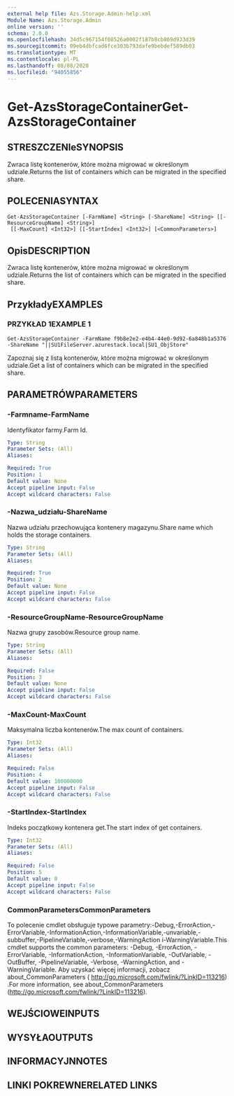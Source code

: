 ```yaml
---
external help file: Azs.Storage.Admin-help.xml
Module Name: Azs.Storage.Admin
online version: ''
schema: 2.0.0
ms.openlocfilehash: 34d5c967154f08526a0002f187b8cb869d933d39
ms.sourcegitcommit: 09eb4dbfcad6fce303b793dafe9bebdef589db03
ms.translationtype: MT
ms.contentlocale: pl-PL
ms.lasthandoff: 08/08/2020
ms.locfileid: "94055856"
---
```

# <span data-ttu-id="f0523-101">Get-AzsStorageContainer</span><span class="sxs-lookup"><span data-stu-id="f0523-101">Get-AzsStorageContainer</span></span>

## <span data-ttu-id="f0523-102">STRESZCZENIe</span><span class="sxs-lookup"><span data-stu-id="f0523-102">SYNOPSIS</span></span>
<span data-ttu-id="f0523-103">Zwraca listę kontenerów, które można migrować w określonym udziale.</span><span class="sxs-lookup"><span data-stu-id="f0523-103">Returns the list of containers which can be migrated in the specified share.</span></span>

## <span data-ttu-id="f0523-104">POLECENIA</span><span class="sxs-lookup"><span data-stu-id="f0523-104">SYNTAX</span></span>

```
Get-AzsStorageContainer [-FarmName] <String> [-ShareName] <String> [[-ResourceGroupName] <String>]
 [[-MaxCount] <Int32>] [[-StartIndex] <Int32>] [<CommonParameters>]
```

## <span data-ttu-id="f0523-105">Opis</span><span class="sxs-lookup"><span data-stu-id="f0523-105">DESCRIPTION</span></span>
<span data-ttu-id="f0523-106">Zwraca listę kontenerów, które można migrować w określonym udziale.</span><span class="sxs-lookup"><span data-stu-id="f0523-106">Returns the list of containers which can be migrated in the specified share.</span></span>

## <span data-ttu-id="f0523-107">Przykłady</span><span class="sxs-lookup"><span data-stu-id="f0523-107">EXAMPLES</span></span>

### <span data-ttu-id="f0523-108">PRZYKŁAD 1</span><span class="sxs-lookup"><span data-stu-id="f0523-108">EXAMPLE 1</span></span>
```
Get-AzsStorageContainer -FarmName f9b8e2e2-e4b4-44e0-9d92-6a848b1a5376 -ShareName "||SU1FileServer.azurestack.local|SU1_ObjStore"
```

<span data-ttu-id="f0523-109">Zapoznaj się z listą kontenerów, które można migrować w określonym udziale.</span><span class="sxs-lookup"><span data-stu-id="f0523-109">Get a list of containers which can be migrated in the specified share.</span></span>

## <span data-ttu-id="f0523-110">PARAMETRÓW</span><span class="sxs-lookup"><span data-stu-id="f0523-110">PARAMETERS</span></span>

### <span data-ttu-id="f0523-111">-Farmname</span><span class="sxs-lookup"><span data-stu-id="f0523-111">-FarmName</span></span>
<span data-ttu-id="f0523-112">Identyfikator farmy.</span><span class="sxs-lookup"><span data-stu-id="f0523-112">Farm Id.</span></span>

```yaml
Type: String
Parameter Sets: (All)
Aliases:

Required: True
Position: 1
Default value: None
Accept pipeline input: False
Accept wildcard characters: False
```

### <span data-ttu-id="f0523-113">-Nazwa_udziału</span><span class="sxs-lookup"><span data-stu-id="f0523-113">-ShareName</span></span>
<span data-ttu-id="f0523-114">Nazwa udziału przechowująca kontenery magazynu.</span><span class="sxs-lookup"><span data-stu-id="f0523-114">Share name which holds the storage containers.</span></span>

```yaml
Type: String
Parameter Sets: (All)
Aliases:

Required: True
Position: 2
Default value: None
Accept pipeline input: False
Accept wildcard characters: False
```

### <span data-ttu-id="f0523-115">-ResourceGroupName</span><span class="sxs-lookup"><span data-stu-id="f0523-115">-ResourceGroupName</span></span>
<span data-ttu-id="f0523-116">Nazwa grupy zasobów.</span><span class="sxs-lookup"><span data-stu-id="f0523-116">Resource group name.</span></span>

```yaml
Type: String
Parameter Sets: (All)
Aliases:

Required: False
Position: 3
Default value: None
Accept pipeline input: False
Accept wildcard characters: False
```

### <span data-ttu-id="f0523-117">-MaxCount</span><span class="sxs-lookup"><span data-stu-id="f0523-117">-MaxCount</span></span>
<span data-ttu-id="f0523-118">Maksymalna liczba kontenerów.</span><span class="sxs-lookup"><span data-stu-id="f0523-118">The max count of containers.</span></span>

```yaml
Type: Int32
Parameter Sets: (All)
Aliases:

Required: False
Position: 4
Default value: 100000000
Accept pipeline input: False
Accept wildcard characters: False
```

### <span data-ttu-id="f0523-119">-StartIndex</span><span class="sxs-lookup"><span data-stu-id="f0523-119">-StartIndex</span></span>
<span data-ttu-id="f0523-120">Indeks początkowy kontenera get.</span><span class="sxs-lookup"><span data-stu-id="f0523-120">The start index of get containers.</span></span>

```yaml
Type: Int32
Parameter Sets: (All)
Aliases:

Required: False
Position: 5
Default value: 0
Accept pipeline input: False
Accept wildcard characters: False
```

### <span data-ttu-id="f0523-121">CommonParameters</span><span class="sxs-lookup"><span data-stu-id="f0523-121">CommonParameters</span></span>
<span data-ttu-id="f0523-122">To polecenie cmdlet obsługuje typowe parametry:-Debug,-ErrorAction,-ErrorVariable,-InformationAction,-InformationVariable,-unvariable,-subbuffer,-PipelineVariable,-verbose,-WarningAction i-WarningVariable.</span><span class="sxs-lookup"><span data-stu-id="f0523-122">This cmdlet supports the common parameters: -Debug, -ErrorAction, -ErrorVariable, -InformationAction, -InformationVariable, -OutVariable, -OutBuffer, -PipelineVariable, -Verbose, -WarningAction, and -WarningVariable.</span></span> <span data-ttu-id="f0523-123">Aby uzyskać więcej informacji, zobacz about_CommonParameters ( http://go.microsoft.com/fwlink/?LinkID=113216) .</span><span class="sxs-lookup"><span data-stu-id="f0523-123">For more information, see about_CommonParameters (http://go.microsoft.com/fwlink/?LinkID=113216).</span></span>

## <span data-ttu-id="f0523-124">WEJŚCIOWE</span><span class="sxs-lookup"><span data-stu-id="f0523-124">INPUTS</span></span>

## <span data-ttu-id="f0523-125">WYSYŁA</span><span class="sxs-lookup"><span data-stu-id="f0523-125">OUTPUTS</span></span>

## <span data-ttu-id="f0523-126">INFORMACYJN</span><span class="sxs-lookup"><span data-stu-id="f0523-126">NOTES</span></span>

## <span data-ttu-id="f0523-127">LINKI POKREWNE</span><span class="sxs-lookup"><span data-stu-id="f0523-127">RELATED LINKS</span></span>
